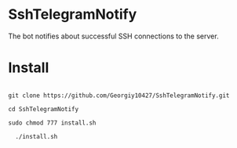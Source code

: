 # SshTelegramNotify
The bot notifies about successful SSH connections to the server.

<h1><b>Install</b></h1>
<code> 
git clone https://github.com/Georgiy10427/SshTelegramNotify.git 
</code>
<code>
cd SshTelegramNotify 
</code>
<code>
sudo chmod 777 install.sh
</code>
<code>
  ./install.sh
</code>
